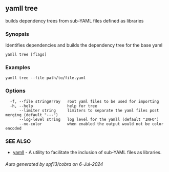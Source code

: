 ## yamll tree

builds dependency trees from sub-YAML files defined as libraries

### Synopsis

Identifies dependencies and builds the dependency tree for the base yaml

```
yamll tree [flags]
```

### Examples

```
yamll tree --file path/to/file.yaml
```

### Options

```
  -f, --file stringArray   root yaml files to be used for importing
  -h, --help               help for tree
      --limiter string     limiters to separate the yaml files post merging (default "---")
      --log-level string   log level for the yamll (default "INFO")
      --no-color           when enabled the output would not be color encoded
```

### SEE ALSO

* [yamll](yamll.md)	 - A utility to facilitate the inclusion of sub-YAML files as libraries.

###### Auto generated by spf13/cobra on 6-Jul-2024
